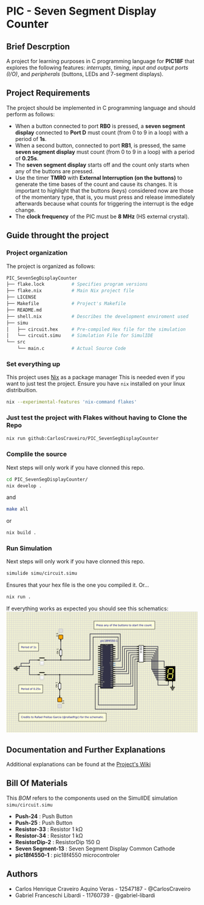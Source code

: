 # PIC - Seven Segment Display Counter
## Brief Descrption
A project for learning purposes in C programming language for **PIC18F** that explores the following features: *interrupts*, *timing*, *input and output ports (I/O)*, and *peripherals* (buttons, LEDs and 7-segment displays).

## Project Requirements
The project should be implemented in C programming language and should perform as follows:

- When a button connected to port **RB0** is pressed, a **seven segment display** connected to **Port D** must count (from 0 to 9 in a loop) with a period of **1s**.
- When a second button, connected to port **RB1**, is pressed, the same **seven segment display** must count (from 0 to 9 in a loop) with a period of **0.25s**.
- The **seven segment display** starts off and the count only starts when any of the buttons are pressed.
- Use the timer **TMR0** with **External Interruption (on the buttons)** to generate the time bases of the count and cause its changes. It is important to highlight that the buttons (keys) considered now are those of the momentary type, that is, you must press and release immediately afterwards because what counts for triggering the interrupt is the edge change.
- The **clock frequency** of the PIC must be **8 MHz** (HS external crystal).

## Guide throught the project
### Project organization
The project is organized as follows:
```bash
PIC_SevenSegDisplayCounter
├── flake.lock          # Specifies program versions
├── flake.nix           # Main Nix project file
├── LICENSE
├── Makefile            # Project's Makefile
├── README.md
├── shell.nix           # Describes the development enviroment used
├── simu
│   ├── circuit.hex     # Pre-compiled Hex file for the simulation
│   └── circuit.simu    # Simulation File for SimulIDE
└── src
    └── main.c          # Actual Source Code
```
### Set everything up
This project uses [Nix](https://nixos.org/) as a package manager
This is needed even if you want to just test the project.
Ensure you have `nix` installed on your linux distribuition.
```bash
nix --experimental-features 'nix-command flakes'
```
### Just test the project with Flakes without having to Clone the Repo
```bash
nix run github:CarlosCraveiro/PIC_SevenSegDisplayCounter
```

### Complile the source
Next steps will only work if you have clonned this repo.
```bash
cd PIC_SevenSegDisplayCounter/
nix develop .
```
and
```bash
make all
```
or
```bash
nix build .
```

### Run Simulation
Next steps will only work if you have clonned this repo.
```bash
simulide simu/circuit.simu
```
Ensures that your hex file is the one you compiled it. Or...
```bash
nix run .
```

If everything works as expected you should see this schematics:
![Project's Schematics](https://github.com/CarlosCraveiro/PIC_SevenSegDisplayCounter/blob/main/images/ProjectSchematic.png)

## Documentation and Further Explanations 
Additional explanations can be found at the [Project's Wiki](https://github.com/CarlosCraveiro/PIC_SevenSegDisplayCounter/wiki)

## Bill Of Materials
This *BOM* refers to the components used on the SimulIDE simulation `simu/circuit.simu`

- **Push-24** : Push Button
- **Push-25** : Push Button
- **Resistor-33** : Resistor 1 kΩ
- **Resistor-34** : Resistor 1 kΩ
- **ResistorDip-2** : ResistorDip 150 Ω
- **Seven Segment-13** : Seven Segment Display Common Cathode
- **pic18f4550-1** : pic18f4550 microcontroler

## Authors
- Carlos Henrique Craveiro Aquino Veras - 12547187 - @CarlosCraveiro
- Gabriel Franceschi Libardi - 11760739 - @gabriel-libardi

